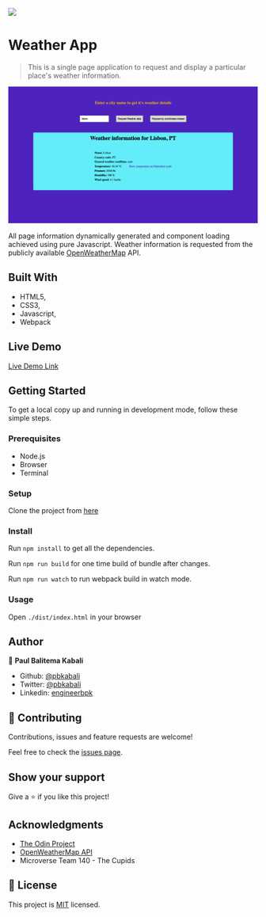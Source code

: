 ![](https://img.shields.io/badge/Microverse-blueviolet)

# Weather App

> This is a single page application to request and display a particular place's weather information.

![screenshot](./app_screenshot.png)

All page information dynamically generated and component loading achieved using pure Javascript. Weather information is requested from the publicly available [OpenWeatherMap](https://openweathermap.org/current) API.

## Built With

- HTML5,
- CSS3,
- Javascript,
- Webpack

## Live Demo

[Live Demo Link](https://raw.githack.com/pbkabali/Weather-App/mvp/dist/index.html)

## Getting Started

To get a local copy up and running in development mode, follow these simple steps.

### Prerequisites

- Node.js
- Browser
- Terminal

### Setup

Clone the project from [here](https://github.com/pbkabali/Weather-App)

### Install

Run `npm install` to get all the dependencies.

Run `npm run build` for one time build of bundle after changes.

Run `npm run watch` to run webpack build in watch mode.

### Usage

Open `./dist/index.html` in your browser

## Author

👤 **Paul Balitema Kabali**

- Github: [@pbkabali](https://github.com/pbkabali)
- Twitter: [@pbkabali](https://twitter.com/pbkabali)
- Linkedin: [engineerbpk](https://linkedin.com/in/engineerbpk)

## 🤝 Contributing

Contributions, issues and feature requests are welcome!

Feel free to check the [issues page](https://github.com/pbkabali/Weather-App/issues).

## Show your support

Give a ⭐️ if you like this project!

## Acknowledgments

- [The Odin Project](https://www.theodinproject.com/)
- [OpenWeatherMap API](https://openweathermap.org/current)
- Microverse Team 140 - The Cupids

## 📝 License

This project is [MIT](https://opensource.org/licenses/MIT) licensed.
